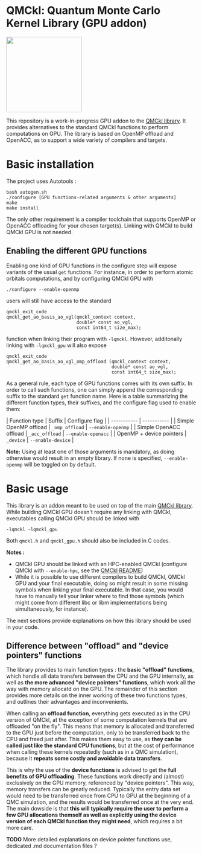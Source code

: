# QMCkl: Quantum Monte Carlo Kernel Library (GPU addon)

<img src="https://trex-coe.eu/sites/default/files/styles/responsive_no_crop/public/2022-01/QMCkl%20code.png?itok=UvOUClA5" width=200>

This repository is a work-in-progress GPU addon to the [QMCkl library](https://github.com/TREX-CoE/qmckl). It provides alternatives to the standard QMCkl functions to perform computations on GPU. The library is based on OpenMP offload and OpenACC, as to support a wide variety of compilers and targets.



# Basic installation

The project uses Autotools :

```
bash autogen.sh
./configure [GPU functions-related arguments & other arguments]
make
make install
```

The only other requirement is a compiler toolchain that supports OpenMP or OpenACC offloading for your chosen target(s). Linking with QMCkl to build QMCkl GPU is not needed.


## Enabling the different GPU functions

Enabling one kind of GPU functions in the configure step will expose variants of the usual `get` functions. For instance, in order to perform atomic orbitals computations, and by configuring QMCkl GPU with

```
./configure --enable-openmp
```

users will still have access to the standard

```
qmckl_exit_code
qmckl_get_ao_basis_ao_vgl(qmckl_context context,
                          double* const ao_vgl,
                          const int64_t size_max);
```

function when linking their program with `-lqmckl`. However, additonally linking with `-lqmckl_gpu` will also expose

```
qmckl_exit_code
qmckl_get_ao_basis_ao_vgl_omp_offload (qmckl_context context,
                                       double* const ao_vgl,
                                       const int64_t size_max);
```

As a general rule, each type of GPU functions comes with its own suffix. In order to call such functions, one can simply append the corresponding suffix to the standard `get` function name. Here is a table summarizing the different function types, their suffixes, and the configure flag used to enable them: 

| Function type | Suffix | Configure flag |
| ----------- | ----------- |
| Simple OpenMP offload | `_omp_offload` | `--enable-openmp` |
| Simple OpenACC offload | `_acc_offload` | `--enable-openacc` |
| OpenMP + device pointers | `_device` | `--enable-device` |

**Note:** Using at least one of those arguments is mandatory, as doing otherwise would result in an empty library. If none is specified, `--enable-openmp` will be toggled on by default.


# Basic usage

This library is an addon meant to be used on top of the main [QMCkl library](https://github.com/TREX-CoE/qmckl). While building QMCkl GPU doesn't require any linking with QMCkl, executables calling QMCkl GPU should be linked with

```
-lqmckl -lqmckl_gpu
```

Both `qmckl.h` and `qmckl_gpu.h` should also be included in C codes.

**Notes :** 
- QMCkl GPU should be linked with an HPC-enabled QMCkl (configure QMCkl with `--enable-hpc`, see the [QMCkl README](https://github.com/TREX-CoE/qmckl/blob/master/README.md))
- While it is possible to use different compilers to build QMCkl, QMCkl GPU and your final executable, doing so might result in some missing symbols when linking your final executable. In that case, you would have to manually tell your linker where to find those symbols (which might come from different libc or libm implementations being simultaneously, for instance).

The next sections provide explanations on how this library should be used in your code.


## Difference between "offload" and "device pointers" functions

The library provides to main function types : the **basic "offload" functions**, which handle all data transfers between the CPU and the GPU internally, as well as **the more advanced "device pointers" functions**, which work all the way with memory allocatd on the GPU. The remainder of this section provides more details on the inner working of these two functions types, and outlines their advantages and inconvenients.

When calling an **offload function**, everything gets executed as in the CPU version of QMCkl, at the exception of some computation kernels that are offloaded "on the fly". This means that memory is allocated and transferred to the GPU just before the computation, only to be transferred back to the CPU and freed just after. This makes them easy to use, as **they can be called just like the standard CPU functions**, but at the cost of performance when calling these kernels repeatedly (such as in a QMC simulation), because it **repeats some costly and avoidable data transfers**.

This is why the use of the **device functions** is advised to get the **full benefits of GPU offloading**. These functions work directly and (almost) exclusively on the GPU memory, referenced by "device pointers". This way, memory transfers can be greatly reduced. Typically the entry data set would need to be transferred once from CPU to GPU at the beginning of a QMC simulation, and the results would be transferred once at the very end. The main dowside is that **this will typically require the user to perform a few GPU allocations themself as well as explicitly using the device version of each QMCkl function they might need**, which requires a bit more care.

**TODO** More detailed explanations on device pointer functions use, dedicated .md documentation files ?
